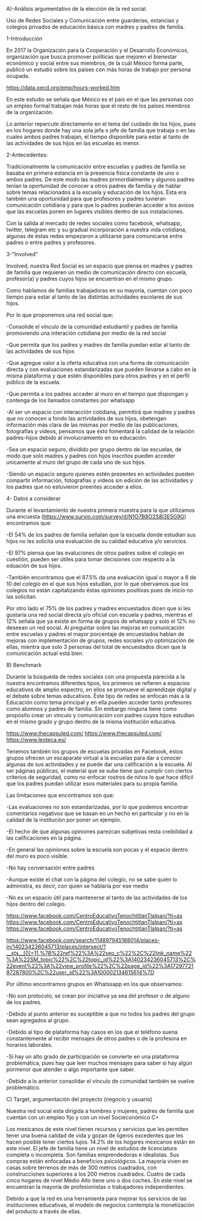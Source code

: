 A)-Análisis argumentativo de la elección de la red social.

Uso de Redes Sociales y Comunicación entre guarderias, estancias y colegios privados de educación básica con madres y padres de familia.

1-Introducción

En 2017 la Organización para la Cooperación y el Desarrollo Económicos, organización que busca promover políticas que mejoren el bienestar económico y social entre sus miembros, de la cuál México forma parte, publicó un estudio sobre los países con más horas de trabajo por persona ocupada. 

https://data.oecd.org/emp/hours-worked.htm

En este estudio se señala que México es el país en el que las personas con un empleo formal trabajan más horas que el resto de los países miembros de la organización.

Lo anterior repercute directamente en el tema del cuidado de los hijos, pues en los hogares donde hay una sola jefa o jefe de familia que trabaja o en las cuales ambos padres trabajan, el tiempo disponible para estar al tanto de las actividades de sus hijos en las escuelas es menor.

2-Antecedentes:

Tradicionalmente la comunicación entre escuelas y padres de familia se basaba en primera estancia en la presencia física constante de uno o ambos padres. De este modo las madres primordialmente y algunos padres tenían la oportunidad de conocer a otros padres de familia y de hablar sobre temas relacionados a la escuela y educación de los hijos. Ésta era también una oportunidad para que profesores y padres tuvieran comunicación cotidiana y para que lo padres pudieran acceder a los avisos que las escuelas ponen en lugares visibles dentro de sus instalaciones.

Con la salida al mercado de redes sociales como facebook, whatsapp, twitter, telegram etc y su gradual incorporación a nuestra vida cotidiana, algunas de éstas redes empezaron a utilizarse para comunicarse entre padres o entre padres y profesores.

3-"Involved"

Involved, nuestra Red Social es un espacio que piensa en madres y padres de familia que requieren un medio de comunicación directo con escuela, profesor(a) y padres cuyos hijos se encuentran en el mismo grupo.

Como hablamos de familias trabajadoras en su mayoría, cuentan con poco tiempo para estar al tanto de las distintas actividades escolares de sus hijos.

Por lo que proponemos una red social que:

-Consolide el vínculo de la comunidad estudiantil y padres de familia promoviendo una interación cotidiana por medio de la red social

-Que permita que los padres y madres de familia puedan estar al tanto de las actividades de sus hijos

-Que agregue valor a la oferta educativa con una forma de comunicación directa y con evaluaciones estandarizadas que pueden llevarse a cabo en la misma plataforma y que estén disponibles para otros padres y en el perfil público de la escuela.

-Que permita a los padres acceder al muro en el tiempo que dispongan y contenga de los llamados constantes por whatsapp

-Al ser un espacio con interacción cotidiana, permitirá que madres y padres que no conocen a fondo las actividades de sus hijos, obetengan información más clara de las mismas por medio de las publicaciones, fotografías y videos, pensamos que ésto fomentará la calidad de la relación padres-hijos debido al involucramiento en su educación.

-Sea un espacio seguro, dividido por grupo dentro de las escuelas, de modo que solo madres y padres con hijos inscritos pueden acceder unicamente al muro del grupo de cada uno de sus hijos.

-Siendo un espacio seguro quienes estén presentes en actividades pueden compartir información, fotografías y videos sin edición de las actividades y los padres que no estuvieron preentes acceder a ellos.

4- Datos a considerar

Durante el levantamiento de nuestra primera muestra para la que utilizamos una encuesta
(https://www.survio.com/survey/d/N1O7B8O2S8I3E5G9G) encontramos que:

-El 54% de los padres de familia señalan que la escuela donde estudian sus hijos no les solicita una evaluación de su calidad educativa y/o servicios.

-El 97% piensa que las evaluciones de otros padres sobre el colegio en cuestión, pueden ser útiles para tomar decisiones con respecto a la eduación de sus hijos.

-También encontramos que el 87.5% da una evaluación igual o mayor a 8 de 10 del colegio en el que sus hijos estudian, por lo que obervamos que los colegios no están capitalizando éstas opiniones positivas pues de inicio no las solicitan.

Por otro lado el 75% de los padres y madres encuestados dicen que sí les gustaría una red social directa y/o oficial con escuela y padres, mientras el 12% señala que ya existe en forma de grupos de whatsapp y solo el 12% no deseean un red social. Al preguntar sobre las mejoras en comunicación entre escuelas y padres el mayor porcentaje de encuestados hablan de mejoras con implementación de grupos, redes sociales y/o optimización de ellas, mientra que solo 3 personas del total de encuestados dicen que la comunicación actual está bien.

B) Benchmark

Durante la búsqueda de redes sociales con una propuesta parecida a la nuestra encontramos diferentes tipos, los primeros se refieren a espacios educativos de amplio espectro, en ellos se promueve el aprendizaje digital y el debate sobre temas educativos. Éste tipo de redes se enfocan más a la Educación como tema principal y en ella pueden acceder tanto profesores como alumnos y padres de familia. Sin embargo ninguna tiene como propósito crear un vínculo y comunicación con padres cuyos hijos estudian en el mismo grado y grupo dentro de la misma institución educativa.

https://www.thecapsuled.com/
https://www.thecapsuled.com/
https://www.leoteca.es/

Tenemos también los grupos de escuelas privadas en Facebook, éstos grupos ofrecen un escaparate virtual a la escuelas para dar a conocer algunas de sus actividades y se puede dar una calificación a la escuela. Al ser páginas públicas, el material que se sube tiene que cumplir con ciertos criterios de seguridad, como no enfocar rostros de niños lo que hace difícil que los padres puedan utilizar esos materiales para su propia familia.

Las limitaciones que encontramos son que:

-Las evaluaciones no son estandarizadas, por lo que podemos encontrar comentarios negativos que se basan en un hecho en particular y no en la calidad de la institución por poner un ejemplo.

-El hecho de que algunas opiniones parezcan subjetivas resta creibilidad a las calificaciones en la página.

-En general las opiniones sobre la escuela son pocas y el espacio dentro del muro es poco visible.

-No hay conversación entre padres

-Aunque existe el chat con la página del colegio, no se sabe quién lo administra, es decir, con quien se hablaría por ese medio

-No es un espacio útil para mantenerse al tanto de las actividades de los hijos dentro del colegio.

https://www.facebook.com/CentroEducativoTenochtitlanTlalpan/?ti=as
https://www.facebook.com/CentroEducativoTenochtitlanTlalpan/?ti=as
https://www.facebook.com/CentroEducativoTenochtitlanTlalpan/?ti=as


https://www.facebook.com/search/114897945188014/places-in/140234236045713/places/intersect/?__xts__[0]=11.%7B%22ref%22%3A%22seo_c%22%2C%22link_name%22%3A%22SM_topic%22%2C%22topic_id%22%3A140234236045713%2C%22event%22%3A%22view_profile%22%2C%22page_id%22%3A1729772187287800%2C%22user_id%22%3A100002134615614%7D


Por último encontramos grupos en Whatssapp en los que observamos:

-No son protocolo, se crean por iniciativa ya sea del profesor o de alguno de los padres.

-Debido al punto anterior es suceptible a que no todos los padres del grupo sean agregados al grupo.

-Debido al tipo de plataforma hay casos en los que el teléfono suena constantemente al recibir mensajes de otros padres o de la profesora en horarios laborales.

-Si hay un alto grado de participación se convierte en una plataforma problemática, pues hay que leer muchos mensajes para saber si hay algún pormenor que atender o algo importante que saber.

-Debido a lo anterior consolidar el vínculo de comunidad también se vuelve problemático.

C) Target, argumentación del proyecto (negocio y usuario)

Nuestra red social esta dirigida a hombres y mujeres, padres de familia que cuentan con un empleo fijo y con un nivel Socieconómico C+

Los mexicanos de este nivel tienen recursos y servicios que les permiten tener una buena calidad de vida y gozan de ligeros excedentes que les hacen posible tener ciertos lujos.
14.2% de los hogares mexicanos están en este nivel.
El jefe de familia tiene un nivel de estudios de licenciatura completa o incompleta.
Son familias emprendedoras e idealistas.
Sus compras están enfocadas a beneficios psicológicos.
La mayoría viven en casas sobre terrenos de más de 300 metros cuadrados, con construcciones superiores a los 200 metros cuadrados.
Cuatro de cada cinco hogares de nivel Medio Alto tiene uno o dos coches.
En este nivel se encuentran la mayoría de profesionistas o trabajadores independientes.

Debido a que la red es una herramienta para mejorar los servicios de las instituciones educativas, el modelo de negocios contempla la monetización del producto a través de ellas.


